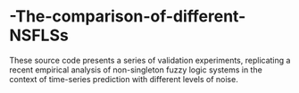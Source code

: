 # -The-comparison-of-different-NSFLSs
These source code  presents  a  series  of validation experiments, replicating a recent empirical analysis of non-singleton  fuzzy  logic  systems  in  the  context  of  time-series prediction  with  different  levels  of  noise.
